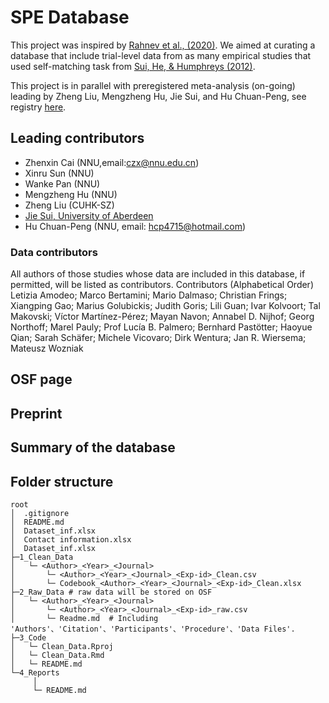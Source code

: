 # SPE Database
This project was inspired by [Rahnev et al., (2020)](https://doi.org/10.1038/s41562-019-0813-1). We aimed at curating a database that include trial-level data from as many empirical studies that used self-matching task from [Sui, He, & Humphreys (2012)](http://www.ncbi.nlm.nih.gov/pubmed/22963229).

This project is in parallel with preregistered meta-analysis (on-going) leading by Zheng Liu, Mengzheng Hu, Jie Sui, and Hu Chuan-Peng, see registry [here](https://osf.io/euqmf).

## Leading contributors
- Zhenxin Cai (NNU,email:czx@nnu.edu.cn)
- Xinru Sun (NNU)
- Wanke Pan (NNU)
- Mengzheng Hu (NNU)
- Zheng Liu (CUHK-SZ)
- [Jie Sui, University of Aberdeen](https://www.abdn.ac.uk/people/jie.sui)
- Hu Chuan-Peng (NNU, email: hcp4715@hotmail.com)

### Data contributors
All authors of those studies whose data are included in this database, if permitted, will be listed as contributors.
Contributors (Alphabetical Order)
Letizia Amodeo; Marco Bertamini; Mario Dalmaso; Christian Frings; Xiangping Gao; Marius Golubickis; Judith Goris; Lili Guan; Ivar Kolvoort; Tal Makovski; Víctor Martínez-Pérez; Mayan Navon; Annabel D. Nijhof; Georg Northoff; Marel Pauly; Prof Lucía B. Palmero; Bernhard Pastötter; Haoyue Qian; Sarah Schäfer; Michele Vicovaro; Dirk Wentura; Jan R. Wiersema; Mateusz Wozniak

## OSF page

## Preprint

## Summary of the database

## Folder structure

```
root
│  .gitignore
│  README.md
│  Dataset_inf.xlsx 
│  Contact information.xlsx
│  Dataset_inf.xlsx 
├─1_Clean_Data 
│   └─ <Author>_<Year>_<Journal>
│       └─ <Author>_<Year>_<Journal>_<Exp-id>_Clean.csv
│       └─ Codebook_<Author>_<Year>_<Journal>_<Exp-id>_Clean.xlsx
├─2_Raw_Data # raw data will be stored on OSF
│   └─ <Author>_<Year>_<Journal>
│       └─ <Author>_<Year>_<Journal>_<Exp-id>_raw.csv
│       └─ Readme.md  # Including 'Authors'、'Citation'、'Participants'、'Procedure'、'Data Files'.
├─3_Code
│   └─ Clean_Data.Rproj
│   └─ Clean_Data.Rmd
│   └─ README.md
└─4_Reports
     │
     └─ README.md

```
